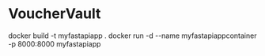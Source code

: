 # VoucherVault
docker build -t myfastapiapp .
docker run -d --name myfastapiappcontainer -p 8000:8000 myfastapiapp